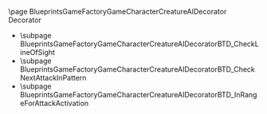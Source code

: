 \page BlueprintsGameFactoryGameCharacterCreatureAIDecorator Decorator
- \subpage BlueprintsGameFactoryGameCharacterCreatureAIDecoratorBTD_CheckLineOfSight
- \subpage BlueprintsGameFactoryGameCharacterCreatureAIDecoratorBTD_CheckNextAttackInPattern
- \subpage BlueprintsGameFactoryGameCharacterCreatureAIDecoratorBTD_InRangeForAttackActivation
